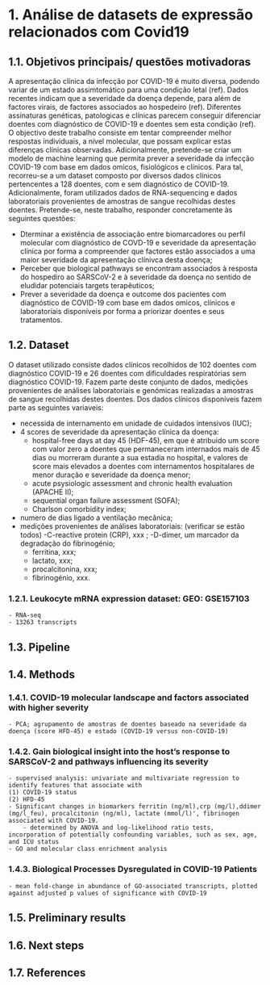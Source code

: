 # 1. Análise de datasets de expressão relacionados com Covid19

## 1.1. Objetivos principais/ questões motivadoras

A apresentação clínica da infecção por COVID-19 é muito diversa, podendo variar de um estado assimtomático para uma condição letal (ref). Dados recentes indicam que a severidade da doença depende, para além de factores virais, de factores associados ao hospedeiro (ref). Diferentes assinaturas genéticas, patologicas e clínicas parecem conseguir diferenciar doentes com diagnóstico de COVID-19 e doentes sem esta condição (ref).
O objectivo deste trabalho consiste em tentar compreender melhor respostas individuais, a nível molecular, que possam explicar estas diferenças clínicas observadas. Adicionalmente, pretende-se criar um modelo de machine learning que permita prever a severidade da infecção COVID-19 com base em dados omicos, fisiológicos e clínicos.
Para tal, recorreu-se a um dataset composto por diversos dados clínicos pertencentes a 128 doentes, com e sem diagnóstico de COVID-19. Adicionalmente, foram utilizados dados de RNA-sequencing e dados laboratoriais provenientes de amostras de sangue recolhidas destes doentes.
Pretende-se, neste trabalho, responder concretamente às seguintes questões:
- Dterminar a existência de associação entre biomarcadores ou perfil molecular com diagnóstico de COVD-19 e severidade da apresentação clínica por forma a compreender que factores estão associados a uma maior severidade da apresentação clínivca desta doença;
- Perceber que biological pathways se encontram associados à resposta do hospediro ao SARSCoV-2 e à severidade da doença no sentido de eludidar potenciais targets terapêuticos;
- Prever a severidade da doença e outcome dos pacientes com diagnóstico de COVID-19 com base em dados omicos, clínicos e laboratoriais disponíveis por forma a priorizar doentes e seus tratamentos.

## 1.2. Dataset
O dataset utilizado consiste dados clínicos recolhidos de 102 doentes com diagnóstico COVID-19 e 26 doentes com dificuldades respiratórias sem diagnóstico COVID-19. Fazem parte deste conjunto de dados, medições provenientes de análises laboratoriais e genómicas realizadas a amostras de sangue recolhidas destes doentes.
Dos dados clínicos disponíveis fazem parte as seguintes variaveis:
- necessida de internamento em unidade de cuidados intensivos (IUC);
- 4 scores de severidade da apresentação clínica da doença:
    - hospital-free days at day 45 (HDF-45), em que é atribuido um score com valor zero a doentes que permaneceram internados mais de 45 dias ou morreram durante a sua estadia no hospital, e valores de score mais elevados a doentes com internamentos hospitalares de menor duração e severidade da doença menor;
    - acute psysiologic assessment and chronic health evaluation (APACHE II);
    - sequential organ failure assessment (SOFA);
    - Charlson comorbidity index;
- numero de dias ligado a ventilação mecânica;
- medições provenientes de análises laboratoriais:
(verificar se estão todos)
    -C-reactive protein (CRP), xxx ;
    -D-dimer, um marcador da degradação do fibrinogénio;
    - ferritina, xxx;
    - lactato, xxx;
    - procalcitonina, xxx;
    - fibrinogénio, xxx.
### 1.2.1. Leukocyte mRNA expression dataset: GEO: GSE157103
    - RNA-seq
    - 13263 transcripts

## 1.3. Pipeline

## 1.4. Methods


### 1.4.1. COVID-19 molecular landscape and factors associated with higher severity
    - PCA; agrupamento de amostras de doentes baseado na severidade da doença (score HFD-45) e estado (COVID-19 versus non-COVID-19)
### 1.4.2. Gain biological insight into the host’s response to SARSCoV-2 and pathways influencing its severity
    - supervised analysis: univariate and multivariate regression to identify features that associate with
    (1) COVID-19 status
    (2) HFD-45
    - Significant changes in biomarkers ferritin (ng/ml),crp (mg/l),ddimer (mg/l_feu), procalcitonin (ng/ml), lactate (mmol/l)', fibrinogen associated with COVID-19.
        - determined by ANOVA and log-likelihood ratio tests, incorporation of potentially confounding variables, such as sex, age, and ICU status
    - GO and molecular class enrichment analysis
### 1.4.3. Biological Processes Dysregulated in COVID-19 Patients
    - mean fold-change in abundance of GO-associated transcripts, plotted against adjusted p values of significance with COVID-19

## 1.5. Preliminary results

## 1.6. Next steps

## 1.7. References
